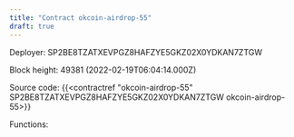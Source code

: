 ```yaml
---
title: "Contract okcoin-airdrop-55"
draft: true
---
```

Deployer: SP2BE8TZATXEVPGZ8HAFZYE5GKZ02X0YDKAN7ZTGW


 



Block height: 49381 (2022-02-19T06:04:14.000Z)

Source code: {{<contractref "okcoin-airdrop-55" SP2BE8TZATXEVPGZ8HAFZYE5GKZ02X0YDKAN7ZTGW okcoin-airdrop-55>}}

Functions:


